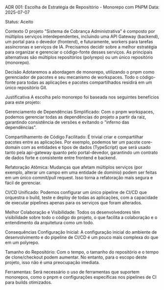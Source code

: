ADR 001: Escolha de Estratégia de Repositório - Monorepo com PNPM
Data: 2025-07-07

Status: Aceito

Contexto
O projeto "Sistema de Cobrança Administrativa" é composto por múltiplos serviços interdependentes, incluindo uma API Gateway (backend), um portal para o devedor (frontend), e futuramente, workers para tarefas assíncronas e serviços de IA. Precisamos decidir sobre a melhor estratégia para organizar e gerenciar o código-fonte desses serviços. As principais alternativas são múltiplos repositórios (polyrepo) ou um único repositório (monorepo).

Decisão
Adotaremos a abordagem de monorepo, utilizando o pnpm como gerenciador de pacotes e seu mecanismo de workspaces. Todo o código-fonte para todas as aplicações e pacotes compartilhados residirá em um único repositório Git.

Justificativa
A escolha pelo monorepo foi baseada nos seguintes benefícios para este projeto:

Gerenciamento de Dependências Simplificado: Com o pnpm workspaces, podemos gerenciar todas as dependências do projeto a partir da raiz, garantindo consistência de versões e evitando o "inferno das dependências".

Compartilhamento de Código Facilitado: É trivial criar e compartilhar pacotes entre as aplicações. Por exemplo, podemos ter um pacote core-domain com as entidades e tipos de dados (TypeScript) que será usado tanto pela api-gateway quanto pelo portal-devedor, garantindo um contrato de dados forte e consistente entre frontend e backend.

Refatoração Atômica: Mudanças que afetam múltiplos serviços (por exemplo, alterar um campo em uma entidade de domínio) podem ser feitas em um único commit/pull request. Isso torna a refatoração mais segura e fácil de gerenciar.

CI/CD Unificado: Podemos configurar um único pipeline de CI/CD que orquestra o build, teste e deploy de todas as aplicações, com a capacidade de executar pipelines apenas para os serviços que foram alterados.

Melhor Colaboração e Visibilidade: Todos os desenvolvedores têm visibilidade sobre todo o código do projeto, o que facilita a colaboração e o entendimento da arquitetura como um todo.

Consequências
Configuração Inicial: A configuração inicial do ambiente de desenvolvimento e do pipeline de CI/CD é um pouco mais complexa do que em um polyrepo.

Tamanho do Repositório: Com o tempo, o tamanho do repositório e o tempo de clone/checkout podem aumentar. No entanto, para o escopo deste projeto, isso não é uma preocupação imediata.

Ferramentas: Será necessário o uso de ferramentas que suportem monorepos, como o pnpm e configurações específicas nos pipelines de CI para builds otimizados.
